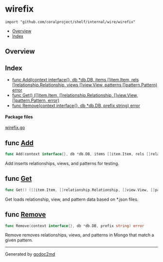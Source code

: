 

# wirefix
`import "github.com/coralproject/shelf/internal/wire/wirefix"`

* [Overview](#pkg-overview)
* [Index](#pkg-index)

## <a name="pkg-overview">Overview</a>



## <a name="pkg-index">Index</a>
* [func Add(context interface{}, db *db.DB, items []item.Item, rels []relationship.Relationship, views []view.View, patterns []pattern.Pattern) error](#Add)
* [func Get() ([]item.Item, []relationship.Relationship, []view.View, []pattern.Pattern, error)](#Get)
* [func Remove(context interface{}, db *db.DB, prefix string) error](#Remove)


#### <a name="pkg-files">Package files</a>
[wirefix.go](/src/github.com/coralproject/shelf/internal/wire/wirefix/wirefix.go) 





## <a name="Add">func</a> [Add](/src/target/wirefix.go?s=1730:1876#L66)
``` go
func Add(context interface{}, db *db.DB, items []item.Item, rels []relationship.Relationship, views []view.View, patterns []pattern.Pattern) error
```
Add inserts relationships, views, and patterns for testing.



## <a name="Get">func</a> [Get](/src/target/wirefix.go?s=549:641#L13)
``` go
func Get() ([]item.Item, []relationship.Relationship, []view.View, []pattern.Pattern, error)
```
Get loads relationship, view, and pattern data based on *.json files.



## <a name="Remove">func</a> [Remove](/src/target/wirefix.go?s=2427:2491#L95)
``` go
func Remove(context interface{}, db *db.DB, prefix string) error
```
Remove removes relationships, views, and patterns in Mongo that match a given pattern.








- - -
Generated by [godoc2md](http://godoc.org/github.com/davecheney/godoc2md)
